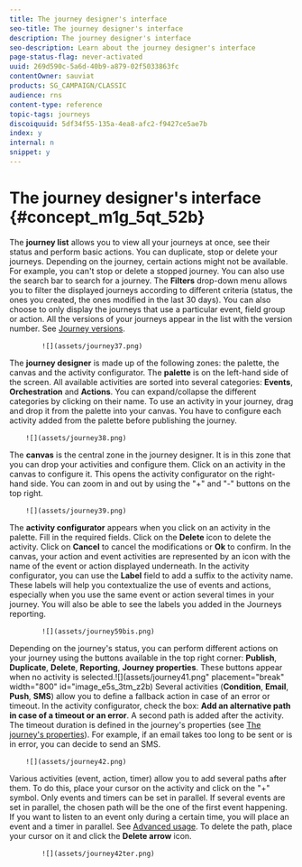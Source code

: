 ```yaml
---
title: The journey designer's interface
seo-title: The journey designer's interface
description: The journey designer's interface
seo-description: Learn about the journey designer's interface
page-status-flag: never-activated
uuid: 269d590c-5a6d-40b9-a879-02f5033863fc
contentOwner: sauviat
products: SG_CAMPAIGN/CLASSIC
audience: rns
content-type: reference
topic-tags: journeys
discoiquuid: 5df34f55-135a-4ea8-afc2-f9427ce5ae7b
index: y
internal: n
snippet: y
---
```


# The journey designer's interface {#concept_m1g_5qt_52b}

The **journey list** allows you to view all your journeys at once, see their status and perform basic actions. You can duplicate, stop or delete your journeys. Depending on the journey, certain actions might not be available. For example, you can't stop or delete a stopped journey. You can also use the search bar to search for a journey. The **Filters** drop-down menu allows you to filter the displayed journeys according to different criteria (status, the ones you created, the ones modified in the last 30 days). You can also choose to only display the journeys that use a particular event, field group or action.
All the versions of your journeys appear in the list with the version number. See [Journey versions](journeyversions.md#concept_ldc_k55_zgb).

            ![](assets/journey37.png)
        
The **journey designer** is made up of the following zones: the palette, the canvas and the activity configurator.
The **palette** is on the left-hand side of the screen. All available activities are sorted into several categories: **Events**, **Orchestration** and **Actions**. You can expand/collapse the different categories by clicking on their name. To use an activity in your journey, drag and drop it from the palette into your canvas. You have to configure each activity added from the palette before publishing the journey.

        ![](assets/journey38.png)

The **canvas** is the central zone in the journey designer. It is in this zone that you can drop your activities and configure them. Click on an activity in the canvas to configure it. This opens the activity configurator on the right-hand side. You can zoom in and out by using the "+" and "-" buttons on the top right.

        ![](assets/journey39.png)

The **activity configurator** appears when you click on an activity in the palette. Fill in the required fields. Click on the **Delete** icon to delete the activity. Click on **Cancel** to cancel the modifications or **Ok** to confirm. 
In the canvas, your action and event activities are represented by an icon with the name of the event or action displayed underneath. In the activity configurator, you can use the **Label** field to add a suffix to the activity name. These labels will help you contextualize the use of events and actions, especially when you use the same event or action several times in your journey. You will also be able to see the labels you added in the Journeys reporting.

            ![](assets/journey59bis.png)
        
Depending on the journey's status, you can perform different actions on your journey using the buttons available in the top right corner: **Publish**, **Duplicate**, **Delete**, **Reporting**, **Journey properties**. These buttons appear when no activity is selected.![](assets/journey41.png" placement="break" width="800" id="image_e5s_3tm_z2b)
Several activities (**Condition**, **Email**, **Push**, **SMS**) allow you to define a fallback action in case of an error or timeout. In the activity configurator, check the box: **Add an alternative path in case of a timeout or an error**. A second path is added after the activity. The timeout duration is defined in the journey's properties (see [The journey's properties](journeyproperty.md#concept_prq_wqt_52b)). For example, if an email takes too long to be sent or is in error, you can decide to send an SMS. 

        ![](assets/journey42.png)

Various activities (event, action, timer) allow you to add several paths after them. To do this, place your cursor on the activity and click on the "+" symbol. Only events and timers can be set in parallel. If several events are set in parallel, the chosen path will be the one of the first event happening. If you want to listen to an event only during a certain time, you will place an event and a timer in parallel. See [Advanced usage](journeyevent.md#concept_rws_1rt_52b/section_vxv_h25_pgb).
To delete the path, place your cursor on it and click the **Delete arrow** icon.

            ![](assets/journey42ter.png)

